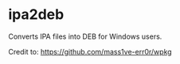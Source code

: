# ipa2deb
Converts IPA files into DEB for Windows users.

Credit to: https://github.com/mass1ve-err0r/wpkg
